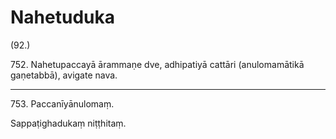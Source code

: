 # Nahetuduka

(92.)

752\. Nahetupaccayā ārammaṇe dve, adhipatiyā cattāri (anulomamātikā gaṇetabbā), avigate nava.

---

753\. Paccanīyānulomaṃ.

Sappaṭighadukaṃ niṭṭhitaṃ.
